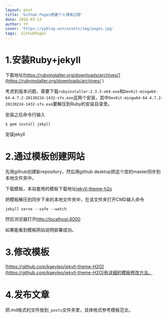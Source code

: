 ```yaml
---
layout: post
title: 'Github Pages搭建个人博客过程'
date: 2018-03-13
author: YY
cover: 'https://yyblog.win/assets/img/pages.jpg'
tags:  GithubPages
---
```


# 1.安装Ruby+jekyll

下载地址[https://rubyinstaller.org/downloads/archives/](https://rubyinstaller.org/downloads/archives/ )

考虑到版本问题，需要下载`rubyinstaller-2.3.3-x64.exe`和`DevKit-mingw64-64-4.7.2-20130224-1432-sfx.exe`这两个安装，其中`DevKit-mingw64-64-4.7.2-20130224-1432-sfx.exe`要解压到Ruby的安装目录里。

安装之后命令行输入
```
$ gem install jekyll
```

安装jekyll


# 2.通过模板创建网站

先用github创建新repository，然后用github desktop把这个库的master同步到本地文件夹中。

下载模板，本站套用的模板下载地址[jekyll-theme-h2o](http://jekyllthemes.org/themes/jekyll-theme-h2o/)

把模板解压到同步下来的本地文件夹中，在该文件夹打开CMD输入命令

```
jekyll serve --safe --watch
```

然后浏览器打开[http://localhost:4000](http://localhost:4000)

如果能看到模板网站说明部署成功。


# 3.修改模板

[https://github.com/kaeyleo/jekyll-theme-H2O](https://github.com/kaeyleo/jekyll-theme-H2O)有详细的模板修改方法。

# 4.发布文章
把.md格式的文件放到`_posts`文件夹里，具体格式参考模板范文。

